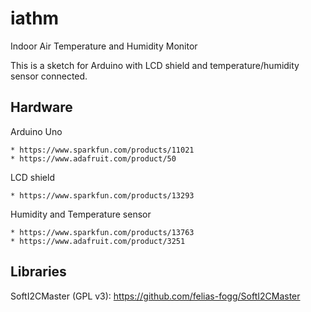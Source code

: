 # iathm
Indoor Air Temperature and Humidity Monitor

This is a sketch for Arduino with LCD shield and
temperature/humidity sensor connected.

## Hardware

  Arduino Uno

    * https://www.sparkfun.com/products/11021
    * https://www.adafruit.com/product/50

  LCD shield

    * https://www.sparkfun.com/products/13293

  Humidity and Temperature sensor

    * https://www.sparkfun.com/products/13763
    * https://www.adafruit.com/product/3251

## Libraries

  SoftI2CMaster (GPL v3): https://github.com/felias-fogg/SoftI2CMaster

